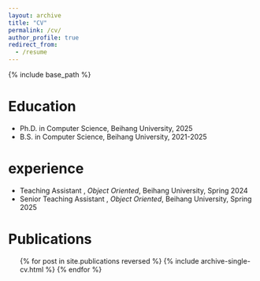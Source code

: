 ```yaml
---
layout: archive
title: "CV"
permalink: /cv/
author_profile: true
redirect_from:
  - /resume
---
```


{% include base_path %}

Education
======
* Ph.D. in Computer Science, Beihang University, 2025
* B.S. in Computer Science, Beihang University, 2021-2025

experience
======
- Teaching Assistant ,   *Object Oriented*,  Beihang University,  Spring 2024
- Senior Teaching Assistant ,   *Object Oriented*,  Beihang University,  Spring 2025

Publications
======
  <ul>{% for post in site.publications reversed %}
    {% include archive-single-cv.html %}
  {% endfor %}</ul>
